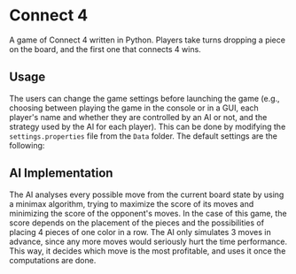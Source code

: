 # Connect 4
A game of Connect 4 written in Python. Players take turns dropping a piece on the board, and the first one that connects 4 wins.

## Usage
The users can change the game settings before launching the game (e.g., choosing between playing the game in the console or in a GUI, each player's name and whether they are controlled by an AI or not, and the strategy used by the AI for each player). This can be done by modifying the ```settings.properties``` file from the ```Data``` folder. The default settings are the following:

## AI Implementation
The AI analyses every possible move from the current board state by using a minimax algorithm, trying to maximize the score of its moves and minimizing the score of the opponent's moves. In the case of this game, the score depends on the placement of the pieces and the possibilities of placing 4 pieces of one color in a row. The AI only simulates 3 moves in advance, since any more moves would seriously hurt the time performance. This way, it decides which move is the most profitable, and uses it once the computations are done. 